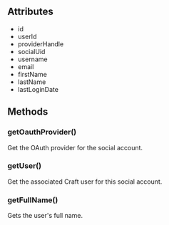## Attributes

- id
- userId
- providerHandle
- socialUid
- username
- email
- firstName
- lastName
- lastLoginDate

## Methods

### getOauthProvider()
Get the OAuth provider for the social account.

### getUser()
Get the associated Craft user for this social account.

### getFullName()
Gets the user's full name.